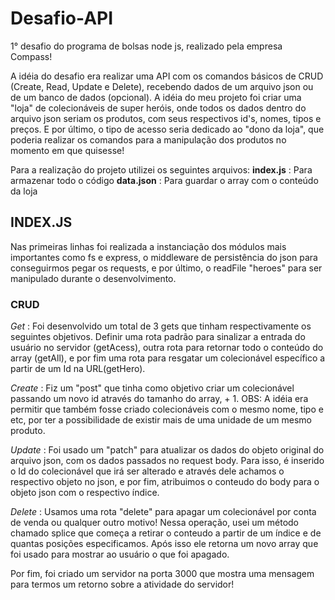 # **Desafio-API**

1° desafio do programa de bolsas node js, realizado pela empresa Compass!

A idéia do desafio era realizar uma API com os comandos básicos de CRUD (Create, Read, Update e Delete), recebendo dados de um arquivo json ou de um banco de dados (opcional). A idéia do meu projeto foi criar uma "loja" de colecionáveis de super heróis, onde todos os dados dentro do arquivo json seriam os produtos, com seus respectivos id's, nomes, tipos e preços. E por último, o tipo de acesso seria dedicado ao "dono da loja", que poderia realizar os comandos para a manipulação dos produtos no momento em que quisesse!

Para a realização do projeto utilizei os seguintes arquivos:
**index.js** : Para armazenar todo o código
**data.json** : Para guardar o array com o conteúdo da loja

## **INDEX.JS**

Nas primeiras linhas foi realizada a instanciação dos módulos mais importantes como fs e express, o middleware de persistência do json para conseguirmos pegar os requests, e por último, o readFile "heroes" para ser manipulado durante o desenvolvimento.

### **CRUD**

_Get_ : Foi desenvolvido um total de 3 gets que tinham respectivamente os seguintes objetivos. Definir uma rota padrão para sinalizar a entrada do usuário no servidor (getAcess), outra rota para retornar todo o conteúdo do array (getAll), e por fim uma rota para resgatar um colecionável específico a partir de um Id na URL(getHero).

_Create_ : Fiz um "post" que tinha como objetivo criar um colecionável passando um novo id através do tamanho do array, + 1. OBS: A idéia era permitir que também fosse criado colecionáveis com o mesmo nome, tipo e etc, por ter a possibilidade de existir mais de uma unidade de um mesmo produto.

_Update_ : Foi usado um "patch" para atualizar os dados do objeto original do arquivo json, com os dados passados no request body. Para isso, é inserido o Id do colecionável que irá ser alterado e através dele achamos o respectivo objeto no json, e por fim, atribuimos o conteudo do body para o objeto json com o respectivo índice.

_Delete_ : Usamos uma rota "delete" para apagar um colecionável por conta de venda ou qualquer outro motivo! Nessa operação, usei um método chamado splice que começa a retirar o conteudo a partir de um índice e de quantas posições especificamos. Após isso ele retorna um novo array que foi usado para mostrar ao usuário o que foi apagado.

Por fim, foi criado um servidor na porta 3000 que mostra uma mensagem para termos um retorno sobre a atividade do servidor!
